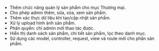 - Thêm chức năng quản lý sản phẩm cho mục Thương mại.
- Cho phép admin thêm, sửa, xóa, xem sản phẩm.
- Thêm xác thực dữ liệu khi tạo/cập nhật sản phẩm.
- Xử lý upload hình ảnh sản phẩm.
- Phân quyền: chỉ admin mới thao tác được.
- Hiển thị danh sách sản phẩm, chi tiết sản phẩm, lọc theo danh mục.
- Sử dụng các model, controller, request, view và route mới cho phần sản phẩm.